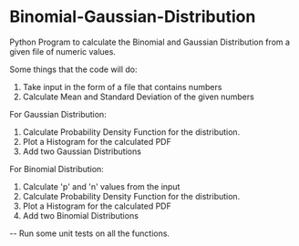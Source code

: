 # Binomial-Gaussian-Distribution
Python Program to calculate the Binomial and Gaussian Distribution from a given file of numeric values. 

Some things that the code will do:

1. Take input in the form of a file that contains numbers
2. Calculate Mean and Standard Deviation of the given numbers

For Gaussian Distribution:
1. Calculate Probability Density Function for the distribution.
2. Plot a Histogram for the calculated PDF
3. Add two Gaussian Distributions

For Binomial Distribution:
1. Calculate 'p' and 'n' values from the input
2. Calculate Probability Density Function for the distribution.
3. Plot a Histogram for the calculated PDF
4. Add two Binomial Distributions

-- Run some unit tests on all the functions.
